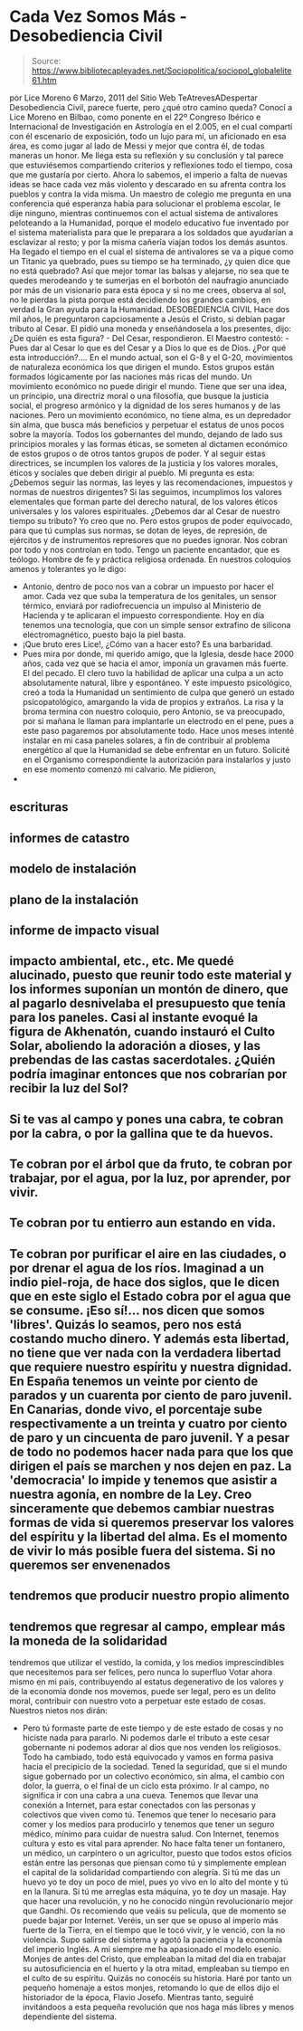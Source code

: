 # Cada Vez Somos Más - Desobediencia Civil

> Source: https://www.bibliotecapleyades.net/Sociopolitica/sociopol_globalelite61.htm

por Lice Moreno
6 Marzo, 2011
del Sitio Web
TeAtrevesADespertar
Desobediencia Civil, parece fuerte, pero ¿qué otro camino queda?
Conocí a Lice Moreno en Bilbao, como ponente en el 22º Congreso Ibérico e
Internacional de Investigación en Astrología en el 2.005, en el cual
compartí con él escenario de exposición, todo un lujo para mí, un aficionado
en esa área, es como jugar al lado de Messi y mejor que contra él, de todas
maneras un honor.
Me llega esta su reflexión y su conclusión y tal parece
que estuviésemos compartiendo criterios y reflexiones todo el tiempo, cosa
que me gustaría por cierto. Ahora lo sabemos, el imperio a falta de nuevas
ideas se hace cada vez más violento y descarado en su afrenta contra los
pueblos y contra la vida misma.
Un maestro de colegio me pregunta en una
conferencia qué esperanza había para solucionar el problema escolar, le dije
ninguno, mientras continuemos con el actual sistema de antivalores
peloteando a la Humanidad, porque el modelo educativo fue inventado por el
sistema materialista para que le preparara a los soldados que ayudarían a
esclavizar al resto; y por la misma cañería viajan todos los demás asuntos.
Ha llegado el tiempo en el cual el sistema de antivalores se va a pique como
un Titanic ya quebrado, pues su tiempo se ha terminado, ¿y quien dice que no
está quebrado?
Así que mejor tomar las balsas y
alejarse, no sea que te
quedes merodeando y te sumerjas en el borbotón del naufragio anunciado por
más de un visionario para esta época y si no me crees, observa al sol, no le
pierdas la pista porque está decidiendo los grandes cambios, en verdad la
Gran ayuda para la Humanidad.
DESOBEDIENCIA CIVIL
Hace dos mil años, le preguntaron capciosamente a Jesús el Cristo, si debían
pagar tributo al Cesar.
El pidió una moneda y enseñándosela a los presentes,
dijo:
¿De quién es esta figura? - Del Cesar, respondieron. El Maestro
contestó: - Pues dar al Cesar lo que es del Cesar y a Dios lo que es de
Dios.
¿Por qué esta introducción?....
En el mundo actual, son el G-8 y el G-20, movimientos de naturaleza
económica los que dirigen el mundo. Estos grupos están formados lógicamente
por las naciones más ricas del mundo.
Un movimiento económico no puede dirigir el mundo. Tiene que ser una idea,
un principio, una directriz moral o una filosofía, que busque la justicia
social, el progreso armónico y la dignidad de los seres humanos y de las
naciones. Pero un movimiento económico, no tiene alma, es un depredador sin
alma, que busca más beneficios y perpetuar el estatus de
unos pocos sobre la
mayoría.
Todos los gobernantes del mundo, dejando de lado sus principios morales y
las formas éticas, se someten al dictamen económico de estos grupos o de
otros tantos grupos de poder.
Y al seguir estas directrices, se incumplen
los valores de la justicia y los valores morales, éticos y sociales que
deben dirigir al pueblo.
Mi pregunta es esta:
¿Debemos seguir las normas, las leyes y las
recomendaciones, impuestos y normas de nuestros dirigentes?
Si las
seguimos, incumplimos los valores elementales que forman parte del derecho
natural, de los valores éticos universales y los valores espirituales.
¿Debemos dar al Cesar de nuestro tiempo su tributo? Yo creo que no.
Pero estos grupos de poder equivocado, para que tú cumplas sus normas, se
dotan de leyes, de represión, de ejércitos y de instrumentos represores que
no puedes ignorar.
Nos cobran por todo y
nos controlan en todo.
Tengo un paciente encantador, que es teólogo. Hombre de fe y práctica
religiosa ordenada.
En nuestros coloquios amenos y tolerantes yo le digo:
- Antonio, dentro de poco nos van a cobrar un impuesto por hacer el amor.
Cada vez que suba la temperatura de los genitales, un sensor térmico,
enviará por radiofrecuencia un impulso al Ministerio de Hacienda y te
aplicaran el impuesto correspondiente. Hoy en día tenemos una tecnología,
que con un simple sensor extrafino de silicona electromagnético, puesto bajo
la piel basta.
- ¡Que bruto eres Lice!, ¿Cómo van a hacer esto? Es una barbaridad.
- Pues mira por donde, mi querido amigo, que
la Iglesia, desde hace 2000
años, cada vez que se hacia el amor, imponía un gravamen más fuerte. El del
pecado. El clero tuvo la habilidad de aplicar una culpa a un acto
absolutamente natural, libre y espontáneo. Y este impuesto psicológico, creó
a toda la Humanidad un sentimiento de culpa que generó un estado
psicopatológico, amargando la vida de propios y extraños.
La risa y la broma termina con nuestro coloquio, pero Antonio, se va
preocupado, por si mañana le llaman para implantarle un electrodo en el pene,
pues a este paso pagaremos por absolutamente todo.
Hace unos meses intenté instalar en mi casa paneles solares, a fin de
contribuir al problema energético al que la Humanidad se debe enfrentar en
un futuro.
Solicité en el Organismo correspondiente la autorización para instalarlos y
justo en ese momento comenzó mi calvario.
Me pidieron,
-
escrituras
-
informes
de catastro
-
modelo de instalación
-
plano de la instalación
-
informe de
impacto visual
-
impacto ambiental, etc., etc.
Me quedé alucinado, puesto que
reunir todo este material y los informes suponían un montón de dinero, que
al pagarlo desnivelaba el presupuesto que tenía para los paneles.
Casi al instante evoqué la figura de Akhenatón, cuando instauró el Culto
Solar, aboliendo la adoración a dioses, y las prebendas de las castas
sacerdotales.
¿Quién podría imaginar entonces que nos cobrarían por recibir
la luz del Sol?
-
Si te vas al campo y pones una cabra, te cobran por la cabra, o por la
gallina que te da huevos.
-
Te cobran por el árbol que da fruto, te cobran por
trabajar, por el agua, por la luz, por aprender, por vivir.
-
Te cobran por tu
entierro aun estando en vida.
-
Te cobran por purificar el aire en las
ciudades, o por drenar el agua de los ríos.
Imaginad a un indio piel-roja,
de hace dos siglos, que le dicen que en este siglo el Estado cobra por el
agua que se consume.
¡Eso sí!... nos dicen que somos 'libres'.
Quizás lo seamos, pero nos está
costando mucho dinero. Y además esta libertad, no tiene que ver nada con la
verdadera libertad que requiere nuestro espíritu y nuestra dignidad.
En España tenemos un veinte por ciento de parados y un cuarenta por ciento
de paro juvenil. En Canarias, donde vivo, el porcentaje sube respectivamente
a un treinta y cuatro por ciento de paro y un cincuenta de paro juvenil. Y a
pesar de todo no podemos hacer nada para que los que dirigen el país se
marchen y nos dejen en paz.
La 'democracia' lo impide y tenemos que asistir a
nuestra agonía, en nombre de la Ley.
Creo sinceramente que debemos cambiar nuestras formas de vida si queremos
preservar los valores del espíritu y la libertad del alma. Es el momento de
vivir lo más posible fuera del sistema.
Si no queremos ser envenenados
-
tendremos que producir nuestro propio
alimento
-
tendremos que regresar al campo, emplear más la moneda de la
solidaridad
-
tendremos que utilizar el vestido, la
comida, y los medios imprescindibles que necesitemos para ser
felices, pero nunca lo superfluo
Votar ahora mismo en mi país, contribuyendo al estatus degenerativo de los
valores y de la economía donde nos movemos, puede ser legal, pero es un
delito moral, contribuir con nuestro voto a perpetuar este estado de cosas.
Nuestros nietos nos dirán:
- Pero tú formaste parte de este tiempo y de este
estado de cosas y no hiciste nada para pararlo.
Ni podemos darle el tributo a este cesar gobernante ni podemos adorar
al
dios que nos venden los religiosos. Todo ha cambiado, todo está equivocado y
vamos en forma pasiva hacia el precipicio de la sociedad.
Tened la seguridad, que si el mundo sigue gobernado por un colectivo
económico, sin alma, el cambio con dolor, la guerra, o el final de un ciclo
esta próximo.
Ir al campo, no significa ir con una cabra a una cueva. Tenemos que llevar
una conexión a Internet, para estar conectados con las personas y colectivos
que viven como tú. Tenemos que tener lo necesario para comer y los medios
para producirlo y tenemos que tener un seguro médico, mínimo para cuidar de
nuestra salud.
Con Internet, tenemos cultura y esto es vital para aprender.
No hace falta tener un fontanero, un médico, un carpintero o un agricultor,
puesto que todos estos oficios están entre las
personas que piensan como tú
y simplemente emplean el capital de la solidaridad compartiendo con alegría.
Si tú me das un huevo yo te doy un poco de miel, pues yo vivo en lo alto del
monte y tú en la llanura. Si tú me arreglas esta máquina, yo te doy un
masaje.
Hay que hacer una revolución, y no he conocido ningún revolucionario mejor
que Gandhi.
Os recomiendo que
veáis su película, que de momento se puede
bajar por Internet. Veréis, un ser que se opuso al imperio más fuerte de la
Tierra, en el tiempo que le tocó vivir, y le venció, con la no violencia.
Supo salirse del sistema y agotó la paciencia y la economía del imperio
Inglés.
A mí siempre me ha apasionado el modelo esenio. Monjes de antes del Cristo,
que empleaban la mitad del día en trabajar su autosuficiencia en el huerto y
la otra mitad, empleaban su tiempo en el culto de su espíritu.
Quizás no conocéis su historia. Haré por tanto un pequeño homenaje a estos
monjes, retomando lo que de ellos dijo el historiador de la época, Flavio
Josefo.
Mientras tanto, seguiré invitándoos a esta pequeña revolución que
nos haga más libres y menos dependiente del sistema.
